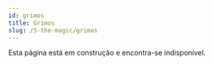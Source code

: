 ```yaml
---
id: grimos
title: Grimos
slug: /5-the-magic/grimos
---
```


Esta página está em construção e encontra-se indisponível.
